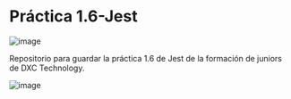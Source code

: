 # Práctica 1.6-Jest

![image](https://user-images.githubusercontent.com/127318967/226176172-4c2cc4bc-31c9-4604-88ea-3ae7d2987660.png)

Repositorio para guardar la práctica 1.6 de Jest de la formación de juniors de DXC Technology.

![image](https://user-images.githubusercontent.com/127318967/224011872-fcdd2ba2-dfad-4f5f-a14d-f45af5acfe44.png)
